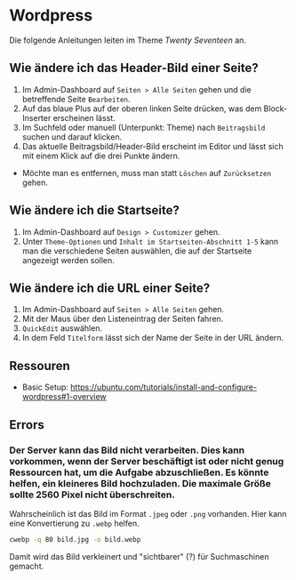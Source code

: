 # Wordpress 

Die folgende Anleitungen leiten im Theme _Twenty Seventeen_ an. 

## Wie ändere ich das Header-Bild einer Seite?
1. Im Admin-Dashboard auf `Seiten > Alle Seiten` gehen und die betreffende Seite `Bearbeiten`.
2. Auf das blaue Plus auf der oberen linken Seite drücken, was dem Block-Inserter erscheinen lässt.
3. Im Suchfeld oder manuell (Unterpunkt: Theme) nach `Beitragsbild` suchen und darauf klicken.
4. Das aktuelle Beitragsbild/Header-Bild erscheint im Editor und lässt sich mit einem Klick auf die drei Punkte ändern.

- Möchte man es entfernen, muss man statt `Löschen` auf `Zurücksetzen` gehen.

## Wie ändere ich die Startseite?
1. Im Admin-Dashboard auf `Design > Customizer` gehen.
2. Unter `Theme-Optionen` und `Inhalt im Startseiten-Abschnitt 1-5` kann man die verschiedene Seiten auswählen, die auf der Startseite angezeigt werden sollen.

## Wie ändere ich die URL einer Seite?
1. Im Admin-Dashboard auf `Seiten > Alle Seiten` gehen.
2. Mit der Maus über den Listeneintrag der Seiten fahren.
3. `QuickEdit` auswählen.
4. In dem Feld `Titelform` lässt sich der Name der Seite in der URL ändern.


## Ressouren

- Basic Setup: <https://ubuntu.com/tutorials/install-and-configure-wordpress#1-overview>

## Errors 

### Der Server kann das Bild nicht verarbeiten. Dies kann vorkommen, wenn der Server beschäftigt ist oder nicht genug Ressourcen hat, um die Aufgabe abzuschließen. Es könnte helfen, ein kleineres Bild hochzuladen. Die maximale Größe sollte 2560 Pixel nicht überschreiten. 

Wahrscheinlich ist das Bild im Format `.jpeg` oder `.png` vorhanden.
Hier kann eine Konvertierung zu `.webp` helfen.

``` bash
cwebp -q 80 bild.jpg -o bild.webp 
```

Damit wird das Bild verkleinert und \"sichtbarer\" (?) für Suchmaschinen
gemacht.
